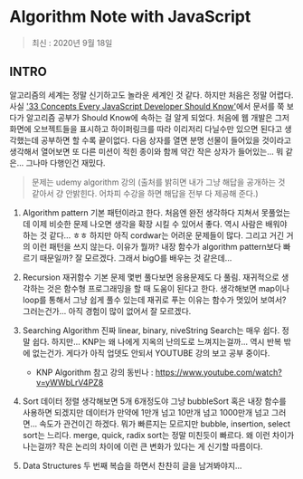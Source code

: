 # Algorithm Note with JavaScript

> 최신 : 2020년 9월 18일

## INTRO

알고리즘의 세계는 정말 신기하고도 놀라운 세계인 것 같다. 하지만 처음은 정말 어렵다. 사실 ['33 Concepts Every JavaScript Developer Should Know'](https://github.com/leonardomso/33-js-concepts)에서 문서를 쭉 보다가 알고리즘 공부가 Should Know에 속하는 걸 알게 되었다. 처음에 웹 개발은 그저 화면에 오브젝트들을 표시하고 하이퍼링크를 따라 이리저리 다닐수만 있으면 된다고 생각했는데 공부하면 할 수록 끝이없다. 다음 상자를 열면 분명 선물이 들어있을 것이라고 생각해서 열어보면 또 다른 미션이 적힌 종이와 함께 약간 작은 상자가 들어있는... 뭐 같은... 그나마 다행인건 재밌다.

> 문제는 udemy algorithm 강의 (출처를 밝히면 내가 그냥 해답을 공개하는 것 같아서 걍 안밝힌다. 어차피 수강을 하면 해답을 전부 다 제공해 준다.)

1.  Algorithm pattern
    기본 패턴이라고 한다. 처음엔 완전 생각하다 지쳐서 못풀었는데 이제 비슷한 문제 나오면 생각을 확장 시킬 수 있어서 좋다. 역시 사람은 배워야 하는 것 같다... ㅎㅎ 하지만 아직 cordwar는 어려운 문제들이 많다. 그리고 거긴 거의 이런 패턴을 쓰지 않는다.
    이유가 뭘까? 내장 함수가 algorithm pattern보다 빠르기 때문일까? 잘 모르겠다. 그래서 bigO를 배우는 것 같은데...

2.  Recursion
    재귀함수 기본 문제 몇번 풀다보면 응용문제도 다 풀림.
    재귀적으로 생각하는 것은 함수형 프로그래밍을 할 때 도움이 된다고 한다.
    생각해보면 map이나 loop를 통해서 그냥 쉽게 풀수 있는데 재귀로 푸는 이유는 함수가 멋있어 보여서? 그러는건가... 아직 경험이 많이 없어서 잘 모르겠다.

3.  Searching Algorithm
    진짜 linear, binary, niveString Search는 매우 쉽다. 정말 쉽다. 하지만... KNP는 왜 나에게 지옥의 난의도로 느껴지는걸까... 역시 반복 밖에 없는건가. 게다가 아직 업뎃도 안되서 YOUTUBE 강의 보고 공부 중이다.

    - KNP Algorithm 참고 강의
      동빈나 : https://www.youtube.com/watch?v=yWWbLrV4PZ8

4.  Sort
    데이터 정렬 생각해보면 5개 6개정도야 그냥 bubbleSort 혹은 내장 함수를 사용하면 되겠지만 데이터가 만약에 1만개 넘고 10만개 넘고 1000만개 넘고 그러면... 속도가 관건이긴 하겠다.
    뭐가 빠른지는 모르지만 bubble, insertion, select sort는 느리다.
    merge, quick, radix sort는 정말 미친듯이 빠르다.
    왜 이런 차이가 나는걸까? 작은 논리의 차이에 이런 큰 변화가 있다는 게 신기할 따름이다.

5.  Data Structures
    두 번째 복습을 하면서 찬찬히 글을 남겨봐야지...
